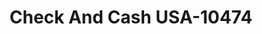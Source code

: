 ---
f_zip-code: 49721
f_state-code: MI
title: Check And Cash USA-10474
f_phone: 231-597-9700
f_city-only: Cheboygan
f_address: 300 Mill Street Suite 4 Cheboygan
f_location-unique-id: '10474'
slug: check-and-cash-usa-10474
updated-on: '2024-05-30T13:46:58.046Z'
created-on: '2024-05-30T13:36:59.803Z'
published-on: '2024-05-30T13:54:32.469Z'
f_city-state: cms/city/cheboygan-mi.md
f_company: cms/company/check-and-cash-usa.md
f_state: cms/state/michigan.md
layout: '[payday-loan].html'
tags: payday-loan
---